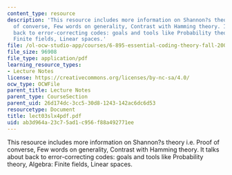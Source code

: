 ```yaml
---
content_type: resource
description: 'This resource includes more information on Shannon?s theory i.e. Proof
  of converse, Few words on generality, Contrast with Hamming theory. It talks about
  back to error-correcting codes: goals and tools like Probability theory, Algebra:
  Finite fields, Linear spaces.'
file: /ol-ocw-studio-app/courses/6-895-essential-coding-theory-fall-2004/ab3d964a23c75ad1c956f88a492771ee_lect03slx4pdf.pdf
file_size: 96908
file_type: application/pdf
learning_resource_types:
- Lecture Notes
license: https://creativecommons.org/licenses/by-nc-sa/4.0/
ocw_type: OCWFile
parent_title: Lecture Notes
parent_type: CourseSection
parent_uid: 26d174dc-3cc5-30d8-1243-142ac6dc6d53
resourcetype: Document
title: lect03slx4pdf.pdf
uid: ab3d964a-23c7-5ad1-c956-f88a492771ee
---
```

This resource includes more information on Shannon?s theory i.e. Proof of converse, Few words on generality, Contrast with Hamming theory. It talks about back to error-correcting codes: goals and tools like Probability theory, Algebra: Finite fields, Linear spaces.